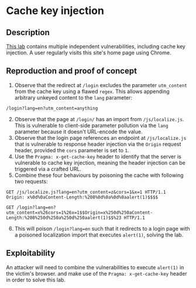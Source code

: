 # Cache key injection

## Description

[This lab](https://portswigger.net/web-security/web-cache-poisoning/exploiting-implementation-flaws/lab-web-cache-poisoning-cache-key-injection) contains multiple independent vulnerabilities, including cache key injection. A user regularly visits this site's home page using Chrome. 

## Reproduction and proof of concept

1. Observe that the redirect at `/login` excludes the parameter `utm_content` from the cache key using a flawed `regex`. This allows appending arbitrary unkeyed content to the `lang` parameter:

```text
/login?lang=en?utm_content=anything
```

2. Observe that the page at `/login/` has an import from `/js/localize.js`. This is vulnerable to client-side parameter pollution via the `lang` parameter because it doesn't URL-encode the value.
3. Observe that the login page references an endpoint at `/js/localize.js` that is vulnerable to response header injection via the `Origin` request header, provided the `cors` parameter is set to `1`.
4. Use the `Pragma: x-get-cache-key` header to identify that the server is vulnerable to cache key injection, meaning the header injection can be triggered via a crafted URL.
5. Combine these four behaviours by poisoning the cache with following two requests:

```text
GET /js/localize.js?lang=en?utm_content=z&cors=1&x=1 HTTP/1.1
Origin: x%0d%0aContent-Length:%208%0d%0a%0d%0aalert(1)$$$$
```

```text
GET /login?lang=en?utm_content=x%26cors=1%26x=1$$Origin=x%250d%250aContent-Length:%208%250d%250a%250d%250aalert(1)$$%23 HTTP/1.1
```

6. This will poison `/login?lang=en` such that it redirects to a login page with a poisoned localization import that executes `alert(1)`, solving the lab.

## Exploitability

An attacker will need to combine the vulnerabilities to execute `alert(1)` in the victim's browser. and make use of the `Pragma: x-get-cache-key` header in order to solve this lab. 
